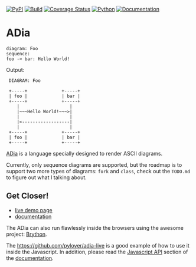 
[![PyPI](http://img.shields.io/pypi/v/adia.svg)](https://pypi.python.org/pypi/adia)
[![Build](https://github.com/pylover/adia/actions/workflows/build.yml/badge.svg)](https://github.com/pylover/adia/actions/workflows/build.yml)
[![Coverage Status](https://coveralls.io/repos/github/pylover/adia/badge.svg?branch=master)](https://coveralls.io/github/pylover/adia?branch=master)
[![Python](https://img.shields.io/badge/Python-%3E%3D3.6-blue)](https://python.org)
[![Documentation](https://img.shields.io/badge/Documentation-almost%20done-blue)](https://pylover.github.io/adia/docs/latest/html/)


# ADia
```adia
diagram: Foo
sequence:
foo -> bar: Hello World!
```

Output: 

```
 DIAGRAM: Foo                             

 +-----+             +-----+
 | foo |             | bar |
 +-----+             +-----+
    |                   |
    |~~~Hello World!~~~>|
    |                   |
    |<------------------|
    |                   |
 +-----+             +-----+
 | foo |             | bar |
 +-----+             +-----+
```

[ADia](https://github.com/pylover/adia) is a language specially designed to 
render ASCII diagrams.

Currently, only sequence diagrams are supported, but the roadmap is to support 
two more types of diagrams: `fork` and `class`,  check out the `TODO.md` to 
figure out what I talking about.

## Get Closer!

- [live demo page](https://pylover.github.io/adia/)
- [documentation](https://pylover.github.io/adia/docs/latest/html/)

The ADia can also run flawlessly inside the browsers using the awesome 
project: [Brython](https://github.com/brython-dev/brython). 

The https://github.com/pylover/adia-live is a good example of how
to use it inside the Javascript. In addition, please read the 
[Javascript API](https://pylover.github.io/adia/docs/0.4/html/javascriptapi.html#introduction)
section of the [documentation](https://pylover.github.io/adia/docs/latest/html/).
